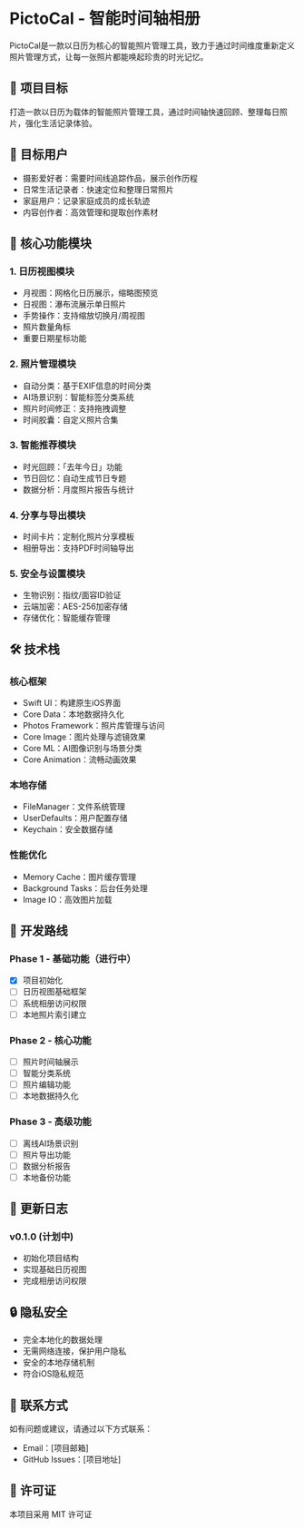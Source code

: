 # PictoCal - 智能时间轴相册

PictoCal是一款以日历为核心的智能照片管理工具，致力于通过时间维度重新定义照片管理方式，让每一张照片都能唤起珍贵的时光记忆。

## 🎯 项目目标

打造一款以日历为载体的智能照片管理工具，通过时间轴快速回顾、整理每日照片，强化生活记录体验。

## 👥 目标用户

- 摄影爱好者：需要时间线追踪作品，展示创作历程
- 日常生活记录者：快速定位和整理日常照片
- 家庭用户：记录家庭成员的成长轨迹
- 内容创作者：高效管理和提取创作素材

## 🌟 核心功能模块

### 1. 日历视图模块
- 月视图：网格化日历展示，缩略图预览
- 日视图：瀑布流展示单日照片
- 手势操作：支持缩放切换月/周视图
- 照片数量角标
- 重要日期星标功能

### 2. 照片管理模块
- 自动分类：基于EXIF信息的时间分类
- AI场景识别：智能标签分类系统
- 照片时间修正：支持拖拽调整
- 时间胶囊：自定义照片合集

### 3. 智能推荐模块
- 时光回顾：「去年今日」功能
- 节日回忆：自动生成节日专题
- 数据分析：月度照片报告与统计

### 4. 分享与导出模块
- 时间卡片：定制化照片分享模板
- 相册导出：支持PDF时间轴导出

### 5. 安全与设置模块
- 生物识别：指纹/面容ID验证
- 云端加密：AES-256加密存储
- 存储优化：智能缓存管理

## 🛠 技术栈

### 核心框架
- Swift UI：构建原生iOS界面
- Core Data：本地数据持久化
- Photos Framework：照片库管理与访问
- Core Image：图片处理与滤镜效果
- Core ML：AI图像识别与场景分类
- Core Animation：流畅动画效果

### 本地存储
- FileManager：文件系统管理
- UserDefaults：用户配置存储
- Keychain：安全数据存储

### 性能优化
- Memory Cache：图片缓存管理
- Background Tasks：后台任务处理
- Image IO：高效图片加载

## 📅 开发路线

### Phase 1 - 基础功能（进行中）
- [x] 项目初始化
- [ ] 日历视图基础框架
- [ ] 系统相册访问权限
- [ ] 本地照片索引建立

### Phase 2 - 核心功能
- [ ] 照片时间轴展示
- [ ] 智能分类系统
- [ ] 照片编辑功能
- [ ] 本地数据持久化

### Phase 3 - 高级功能
- [ ] 离线AI场景识别
- [ ] 照片导出功能
- [ ] 数据分析报告
- [ ] 本地备份功能

## 📝 更新日志

### v0.1.0 (计划中)
- 初始化项目结构
- 实现基础日历视图
- 完成相册访问权限

## 🔒 隐私安全

- 完全本地化的数据处理
- 无需网络连接，保护用户隐私
- 安全的本地存储机制
- 符合iOS隐私规范

## 📮 联系方式

如有问题或建议，请通过以下方式联系：
- Email：[项目邮箱]
- GitHub Issues：[项目地址]

## 📄 许可证

本项目采用 MIT 许可证 